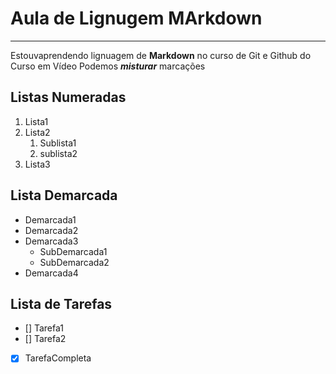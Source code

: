 # Aula de Lignugem MArkdown
---
Estouvaprendendo lignuagem de **Markdown** no curso de Git e Github do Curso em Vídeo
Podemos __*misturar*__ marcações

## Listas Numeradas
1. Lista1
1. Lista2
    1. Sublista1
    1. sublista2
1. Lista3 

## Lista Demarcada
* Demarcada1
* Demarcada2
* Demarcada3
    * SubDemarcada1
    * SubDemarcada2
* Demarcada4

## Lista de Tarefas
- [] Tarefa1
- [] Tarefa2
- [x] TarefaCompleta
